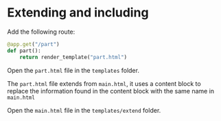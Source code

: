 # Extending and including

Add the following route:

```Python
@app.get("/part")
def part():
    return render_template("part.html")
```

Open the `part.html` file in the `templates` folder.

The `part.html` file extends from `main.html`, it uses a content block
to replace the information found in the content block with the same name
in `main.html`

Open the `main.html` file in the `templates/extend` folder.
